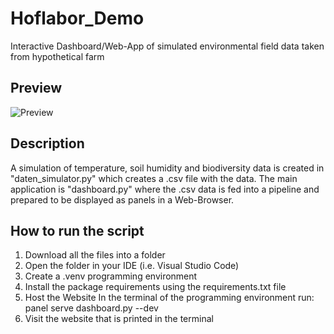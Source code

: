 # Hoflabor_Demo
Interactive Dashboard/Web-App of simulated environmental field data taken from hypothetical farm

## Preview
![Preview](https://github.com/user-attachments/assets/0d22cfee-d16d-48d9-9df2-b61e8aa84d72)

## Description
A simulation of temperature, soil humidity and biodiversity data is created in "daten_simulator.py" which creates a .csv file with the data.
The main application is "dashboard.py" where the .csv data is fed into a pipeline and prepared to be displayed as panels in a Web-Browser. 

## How to run the script
1. Download all the files into a folder
2. Open the folder in your IDE (i.e. Visual Studio Code)
3. Create a .venv programming environment
4. Install the package requirements using the requirements.txt file
5. Host the Website 
   In the terminal of the programming environment run: panel serve dashboard.py --dev
6. Visit the website that is printed in the terminal 
   
